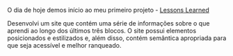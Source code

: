 O dia de hoje demos início ao meu primeiro projeto - [Lessons Learned](https://github.com/tryber/sd-030-a-project-lessons-learned/tree/erica-guimaraes-lessons-learned)

Desenvolvi um site que contém uma série de informações sobre o que aprendi ao longo dos últimos três blocos. O site possui elementos posicionados e estilizados e, além disso, contém semântica apropriada para que seja acessível e melhor ranqueado.


